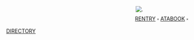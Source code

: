 ㅤㅤㅤㅤㅤㅤㅤㅤㅤㅤㅤㅤㅤㅤㅤㅤㅤㅤㅤㅤㅤㅤㅤㅤㅤㅤㅤ![.](https://i.postimg.cc/RV7DKk8b/github-20250914150229.png)
⠀⠀⠀⠀⠀⠀⠀⠀⠀⠀⠀⠀⠀⠀⠀⠀⠀⠀⠀⠀⠀⠀⠀⠀⠀⠀⠀⠀⠀⠀ㅤㅤㅤ[RENTRY](https://rentry.co/lNFIRMARY) ༝ [ATABOOK](https://missnurse.atabook.org/) ༝ [DIRECTORY]()
